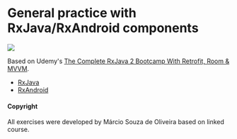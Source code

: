 # General practice with RxJava/RxAndroid components

![](http://reactivex.io/assets/Rx_Logo_S.png)

Based on Udemy's [The Complete RxJava 2 Bootcamp With Retrofit, Room & MVVM](https://www.udemy.com/rxjavarxandroid-bootcamp-reactivex-for-android-developers/).

- [RxJava](https://github.com/ReactiveX/RxJava)
- [RxAndroid](https://github.com/ReactiveX/RxAndroid)


#### Copyright

All exercises were developed by Márcio Souza de Oliveira based on linked course.
